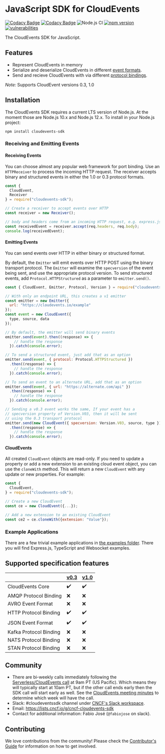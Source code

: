 # JavaScript SDK for CloudEvents

[![Codacy Badge](https://api.codacy.com/project/badge/Grade/bd66e7c52002481993cd6d610534b0f7)](https://www.codacy.com/app/fabiojose/sdk-javascript?utm_source=github.com&amp;utm_medium=referral&amp;utm_content=cloudevents/sdk-javascript&amp;utm_campaign=Badge_Grade)
[![Codacy Badge](https://api.codacy.com/project/badge/Coverage/bd66e7c52002481993cd6d610534b0f7)](https://www.codacy.com/app/fabiojose/sdk-javascript?utm_source=github.com&amp;utm_medium=referral&amp;utm_content=cloudevents/sdk-javascript&amp;utm_campaign=Badge_Coverage)
![Node.js CI](https://github.com/cloudevents/sdk-javascript/workflows/Node.js%20CI/badge.svg)
[![npm version](https://img.shields.io/npm/v/cloudevents-sdk.svg)](https://www.npmjs.com/package/cloudevents-sdk)
[![vulnerabilities](https://snyk.io/test/github/cloudevents/sdk-javascript/badge.svg)](https://snyk.io/test/github/cloudevents/sdk-javascript)

The CloudEvents SDK for JavaScript.

## Features

* Represent CloudEvents in memory
* Serialize and deserialize CloudEvents in different [event formats](https://github.com/cloudevents/spec/blob/v1.0/spec.md#event-format).
* Send and recieve CloudEvents with via different [protocol bindings](https://github.com/cloudevents/spec/blob/v1.0/spec.md#protocol-binding).

_Note:_ Supports CloudEvent versions 0.3, 1.0

## Installation

The CloudEvents SDK requires a current LTS version of Node.js. At the moment
those are Node.js 10.x and Node.js 12.x. To install in your Node.js project:

```console
npm install cloudevents-sdk
```

### Receiving and Emitting Events

#### Receiving Events

You can choose almost any popular web framework for port binding. Use an
`HTTPReceiver` to process the incoming HTTP request. The receiver accepts
binary and structured events in either the 1.0 or 0.3 protocol formats.

```js
const {
  CloudEvent,
  Receiver
} = require("cloudevents-sdk");

// Create a receiver to accept events over HTTP
const receiver = new Receiver();

// body and headers come from an incoming HTTP request, e.g. express.js
const receivedEvent = receiver.accept(req.headers, req.body);
console.log(receivedEvent);
```

#### Emitting Events

You can send events over HTTP in either binary or structured format.

By default, the `Emitter` will emit events over HTTP POST using the
binary transport protocol. The `Emitter` will examine the `specversion`
of the event being sent, and use the appropriate protocol version. To send
structured events, add `Protocol.HTTPStructured` as a parameter to
`emitter.send()`.

```js
const { CloudEvent, Emitter, Protocol, Version } = require("cloudevents-sdk");

// With only an endpoint URL, this creates a v1 emitter
const emitter = new Emitter({
  url: "https://cloudevents.io/example"
});
const event = new CloudEvent({
  type, source, data
});

// By default, the emitter will send binary events
emitter.send(event).then((response) => {
    // handle the response
  }).catch(console.error);

// To send a structured event, just add that as an option
emitter.send(event, { protocol: Protocol.HTTPStructured })
  .then((response) => {
    // handle the response
  }).catch(console.error);

// To send an event to an alternate URL, add that as an option
emitter.send(event, { url: "https://alternate.com/api" })
  .then((response) => {
    // handle the response
  }).catch(console.error);

// Sending a v0.3 event works the same, If your event has a
// specversion property of Version.V03, then it will be sent
// using the 0.3 transport protocol
emitter.send(new CloudEvent({ specversion: Version.V03, source, type }))
  .then((response) => {
    // handle the response
  }).catch(console.error);
```

#### CloudEvents

All created `CloudEvent` objects are read-only.  If you need to update a property or add a new extension to an existing cloud event object, you can use the `cloneWith` method.  This will return a new `CloudEvent` with any update or new properties.  For example:

```js
const {
  CloudEvent,
} = require("cloudevents-sdk");

// Create a new CloudEvent
const ce = new CloudEvent({...});

// Add a new extension to an existing CloudEvent
const ce2 = ce.cloneWith({extension: "Value"});

```

### Example Applications

There are a few trivial example applications in
[the examples folder](https://github.com/cloudevents/sdk-javascript/tree/master/examples).
There you will find Express.js, TypeScript and Websocket examples.

## Supported specification features

|                               |  [v0.3](https://github.com/cloudevents/spec/tree/v0.3) | [v1.0](https://github.com/cloudevents/spec/tree/v1.0) |
| ----------------------------- | --- | --- |
| CloudEvents Core              | :heavy_check_mark: | :heavy_check_mark: |
| AMQP Protocol Binding         | :x: | :x: |
| AVRO Event Format             | :x: | :x: |
| HTTP Protocol Binding         | :heavy_check_mark: | :heavy_check_mark: |
| JSON Event Format             | :heavy_check_mark: | :heavy_check_mark: |
| Kafka Protocol Binding        | :x: | :x: |
| NATS Protocol Binding         | :x: | :x: |
| STAN Protocol Binding         | :x: | :x: |

## Community

- There are bi-weekly calls immediately following the [Serverless/CloudEvents
  call](https://github.com/cloudevents/spec#meeting-time) at
  9am PT (US Pacific). Which means they will typically start at 10am PT, but
  if the other call ends early then the SDK call will start early as well.
  See the [CloudEvents meeting minutes](https://docs.google.com/document/d/1OVF68rpuPK5shIHILK9JOqlZBbfe91RNzQ7u_P7YCDE/edit#)
  to determine which week will have the call.
- Slack: #cloudeventssdk channel under
  [CNCF's Slack workspace](https://slack.cncf.io/).
- Email: https://lists.cncf.io/g/cncf-cloudevents-sdk
- Contact for additional information: Fabio José (`@fabiojose` on slack).

## Contributing

We love contributions from the community! Please check the
[Contributor's Guide](https://github.com/cloudevents/sdk-javascript/blob/master/CONTRIBUTING.md)
for information on how to get involved.
